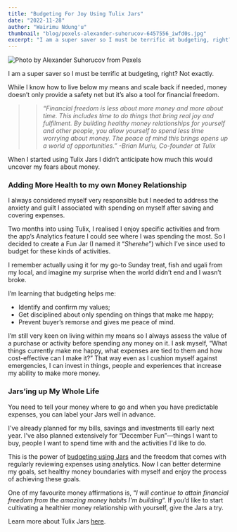 ```yaml
---
title: "Budgeting For Joy Using Tulix Jars"
date: "2022-11-28"
author: "Wairimu Ndung'u"
thumbnail: "blog/pexels-alexander-suhorucov-6457556_iwfd0s.jpg"
excerpt: "I am a super saver so I must be terrific at budgeting, right? Not exactly."
---
```


![Photo by Alexander Suhorucov from Pexels](https://res.cloudinary.com/tulix/image/upload/w_717,c_fill/v1669369307/blog/pexels-alexander-suhorucov-6457556_iwfd0s.jpg "Image of seated smiling woman using smartphone.")

I am a super saver so I must be terrific at budgeting, right? Not exactly.

While I know how to live below my means and scale back if needed, money doesn’t only provide a safety net but it’s also a tool for financial freedom.

> > _“Financial freedom is less about more money and more about time. This includes time to do things that bring real joy and fulfilment. By building healthy money relationships for yourself and other people, you allow yourself to spend less time worrying about money. The peace of mind this brings opens up a world of opportunities.” -Brian Muriu, Co-founder at Tulix_

When I started using Tulix Jars I didn’t anticipate how much this would uncover my fears about money.

### Adding More Health to my own Money Relationship

I always considered myself very responsible but I needed to address the anxiety and guilt I associated with spending on myself after saving and covering expenses.

Two months into using Tulix, I realised I enjoy specific activities and from the app’s Analytics feature I could see where I was spending the most. So I decided to create a Fun Jar (I named it “_Sherehe_”) which I’ve since used to budget for these kinds of activities.

I remember actually using it for my go-to Sunday treat, fish and ugali from my local, and imagine my surprise when the world didn’t end and I wasn’t broke.

I’m learning that budgeting helps me:

- Identify and confirm my values;
- Get disciplined about only spending on things that make me happy;
- Prevent buyer’s remorse and gives me peace of mind.

I’m still very keen on living within my means so I always assess the value of a purchase or activity before spending any money on it. I ask myself, “What things currently make me happy, what expenses are tied to them and how cost-effective can I make it?” That way even as I cushion myself against emergencies, I can invest in things, people and experiences that increase my ability to make more money.

### Jars’ing up My Whole Life

You need to tell your money where to go and when you have predictable expenses, you can label your Jars well in advance.

I've already planned for my bills, savings and investments till early next year. I've also planned extensively for “December Fun”—things I want to buy, people I want to spend time with and the activities I'd like to do.

This is the power of [budgeting using Jars](https://www.tulix.app/blog/Budgeting-Amidst-Inflation "Tulix Blog Article on Budgeting") and the freedom that comes with regularly reviewing expenses using analytics. Now I can better determine my goals, set healthy money boundaries with myself and enjoy the process of achieving these goals.

One of my favourite money affirmations is, “_I will continue to attain financial freedom from the amazing money habits I'm building_“. If you’d like to start cultivating a healthier money relationship with yourself, give the Jars a try.

Learn more about Tulix Jars [here](https://www.tulix.app/jars "Tulix Jars Page").
